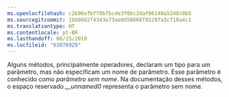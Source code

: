 ```yaml
---
ms.openlocfilehash: c2696efbff0b7bcde3f0bc2daf06140a5248c0b8
ms.sourcegitcommit: 1bb00d2f4343e73ae8d58668f02297a3cf10a4c1
ms.translationtype: HT
ms.contentlocale: pt-BR
ms.lasthandoff: 06/15/2019
ms.locfileid: "63876929"
---
```

Alguns métodos, principalmente operadores, declaram um tipo para um parâmetro, mas não especificam um nome de parâmetro. Esse parâmetro é conhecido como *parâmetro sem nome*. Na documentação desses métodos, o espaço reservado *__unnamed0* representa o parâmetro sem nome.